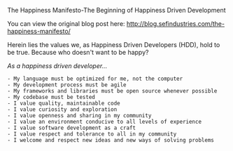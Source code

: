 The Happiness Manifesto-The Beginning of Happiness Driven Development

You can view the original blog post here: http://blog.sefindustries.com/the-happiness-manifesto/

Herein lies the values we, as Happiness Driven Developers (HDD), hold to be true. Because who doesn't want to be happy?

*As a happiness driven developer...*

    - My language must be optimized for me, not the computer
    - My development process must be agile
    - My frameworks and libraries must be open source whenever possible
    - My codebase must be tested
    - I value quality, maintainable code
    - I value curiosity and exploration
    - I value openness and sharing in my community
    - I value an environment conducive to all levels of experience
    - I value software development as a craft
    - I value respect and tolerance to all in my community
    - I welcome and respect new ideas and new ways of solving problems
